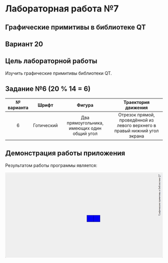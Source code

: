 # Лабораторная работа №7

## Графические примитивы в библиотеке QT

## Вариант 20

## Цель лабораторной работы

Изучить графические примитивы библиотеки QT.

## Задание №6 (20 % 14 = 6)


|№ варианта|Шрифт|Фигура|Траектория движения|
| :-: | :-: | :-: | :-: |
|6|Готический|Два прямоугольника, имеющих один общий угол|Отрезок прямой, проведённой из левого верхнего в правый нижний угол экрана|

## Демонстрация работы приложения

Результатом работы программы является:

![gif](img/video.gif)
